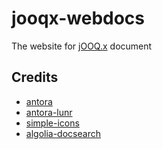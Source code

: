 # jooqx-webdocs

The website for [jOOQ.x](https://github.com/zero88/jooqx) document

## Credits

- [antora](https://gitlab.com/antora/docs.antora.org)
- [antora-lunr](https://gitlab.com/antora/antora-lunr-extension)
- [simple-icons](https://github.com/simple-icons/simple-icons)
- [algolia-docsearch](https://community.algolia.com/docsearch/run-your-own.html)
